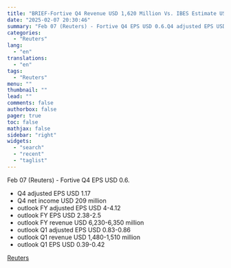 ```yaml
---
title: "BRIEF-Fortive Q4 Revenue USD 1,620 Million Vs. IBES Estimate USD 1,624 Million"
date: "2025-02-07 20:30:46"
summary: "Feb 07 (Reuters) - Fortive Q4 EPS USD 0.6.Q4 adjusted EPS USD 1.17Q4 net income USD 209 millionoutlook FY adjusted EPS USD 4-4.12outlook FY EPS USD 2.38-2.5outlook FY revenue USD 6,230-6,350 millionoutlook Q1 adjusted EPS USD 0.83-0.86outlook Q1 revenue USD 1,480-1,510 millionoutlook Q1 EPS USD 0.39-0.42"
categories:
  - "Reuters"
lang:
  - "en"
translations:
  - "en"
tags:
  - "Reuters"
menu: ""
thumbnail: ""
lead: ""
comments: false
authorbox: false
pager: true
toc: false
mathjax: false
sidebar: "right"
widgets:
  - "search"
  - "recent"
  - "taglist"
---
```


Feb 07 (Reuters) - Fortive Q4 EPS USD 0.6.

* Q4 adjusted EPS USD 1.17
* Q4 net income USD 209 million
* outlook FY adjusted EPS USD 4-4.12
* outlook FY EPS USD 2.38-2.5
* outlook FY revenue USD 6,230-6,350 million
* outlook Q1 adjusted EPS USD 0.83-0.86
* outlook Q1 revenue USD 1,480-1,510 million
* outlook Q1 EPS USD 0.39-0.42

[Reuters](https://www.tradingview.com/news/reuters.com,2025-02-07:newsml_PLX1051C6:0-brief-fortive-q4-revenue-usd-1-620-million-vs-ibes-estimate-usd-1-624-million/)
